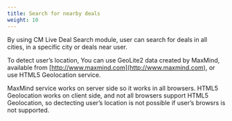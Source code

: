 ```yaml
---
title: Search for nearby deals
weight: 10
---
```

By using CM Live Deal Search module, user can search for deals in all cities, in a specific city or deals near user.

To detect user’s location, You can use GeoLite2 data created by MaxMind, available from [http://www.maxmind.com](http://www.maxmind.com), or use HTML5 Geolocation service.

MaxMind service works on server side so it works in all browsers. HTML5 Geolocation works on client side, and not all browsers support HTML5 Geolocation, so dectecting user’s location is not possible if user’s browsrs is not supported.